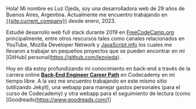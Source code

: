 Hola! Mi nombre es Luz Ojeda, soy una desarrolladora web de 29 años de Buenos Aires, Argentina. Actualmente me encuentro trabajando en
[{{site.current_company}}]({{site.current_company_url}}) desde enero, 2023.

Estudié desarrollo web full stack durante 2019 en [FreeCodeCamp.org](https://www.freecodecamp.org/) principalmente, entre otros rescursos tales como canales relacionados en YouTube, Mozilla Developer Network y [JavaScript.info](https://javascript.info/) los cuales me llevaron a trabajar en pequeños proyectos que se pueden encontrar en mi [GitHub] personal(https://github.com/lezojeda).

Hoy en día estoy profundizando mi conocimiento en back-end a través de la carrera online [**Back-End Engineer Career Path**](https://www.codecademy.com/career-journey/back-end-engineer) en Codecademy en mi tiempo libre. A la vez me encuentro trabajando en este mismo sitio (utilizando Jekyll), una webapp para manejar gastos personales (para el curso de Codecademy) y otra webapp para el seguimiento de lectura (como [Goodreads(https://www.goodreads.com/)]